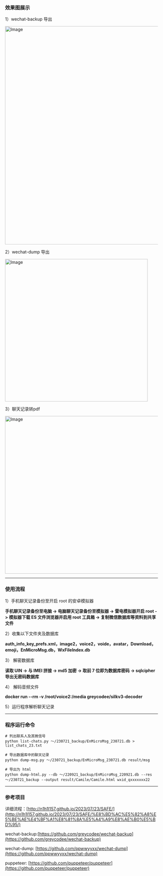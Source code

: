 
### 效果图展示

1）wechat-backup 导出

<img src="http://n1h1l157.github.io/N1h1l157/Safe/image-119.png" width="720" alt="Image">

2）wechat-dump 导出

<img src="http://n1h1l157.github.io/N1h1l157/Safe/image-130.png" width="470" alt="Image">

3）聊天记录转pdf

<img src="http://n1h1l157.github.io/N1h1l157/Safe/image-133.png" width="520" alt="Image">

---

### 使用流程

1）手机聊天记录备份至开启 root 的安卓模拟器

**手机聊天记录备份至电脑 -> 电脑聊天记录备份至模拟器 -> 雷电模拟器开启 root -> 模拟器下载 ES 文件浏览器并启用 root 工具箱 -> 复制微信数据库等资料到共享文件** 

2）收集以下文件夹及数据库

**auth_info_key_prefs.xml，image2，voice2，voide，avatar，Download，emoji，EnMicroMsg.db，WxFileIndex.db**

3） 解密数据库

**读取 UIN -> 与 IMEI 拼接 -> md5 加密 -> 取前 7 位即为数据库密码 -> sqlcipher导出无密码数据库**

4） 解码音频文件

**docker run --rm -v /root/voice2:/media  greycodee/silkv3-decoder**

5）运行程序解析聊天记录

---

### 程序运行命令

```shell
# 列出联系人及其微信号 
python list-chats.py ～/230721_backup/EnMicroMsg_230721.db > list_chats_23.txt

# 导出数据库中的聊天记录
python dump-msg.py ～/230721_backup/EnMicroMsg_230721.db result/msg

# 导出为 html
python dump-html.py --db ～/220921_backup/EnMicroMsg_220921.db --res ～/230721_backup --output result/Camile/Camile.html wxid_qxxxxxxx22
```

---

### 参考项目

详细流程：[http://n1h1l157.github.io/2023/07/23/SAFE/](http://n1h1l157.github.io/2023/07/23/SAFE/%E8%BD%AC%E5%82%A8%E5%BE%AE%E4%BF%A1%E8%81%8A%E5%A4%A9%E8%AE%B0%E5%BD%95/)

wechat-backup:[https://github.com/greycodee/wechat-backup](https://github.com/greycodee/wechat-backup)

wechat-dump: [https://github.com/ppwwyyxx/wechat-dump](https://github.com/ppwwyyxx/wechat-dump)

puppeteer: [https://github.com/puppeteer/puppeteer](https://github.com/puppeteer/puppeteer)

